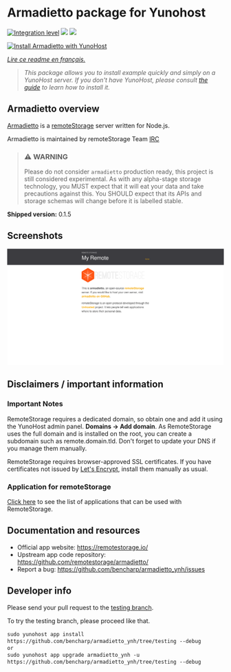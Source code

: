 <!--
N.B.: This README was automatically generated by https://github.com/YunoHost/apps/tree/master/tools/README-generator
It shall NOT be edited by hand.
-->

# Armadietto package for Yunohost

[![Integration level](https://dash.yunohost.org/integration/armadietto.svg)](https://dash.yunohost.org/appci/app/armadietto) ![](https://ci-apps.yunohost.org/ci/badges/armadietto.status.svg)  ![](https://ci-apps.yunohost.org/ci/badges/armadietto.maintain.svg)

[![Install Armadietto with YunoHost](https://install-app.yunohost.org/install-with-yunohost.svg)](https://install-app.yunohost.org/?app=armadietto)

*[Lire ce readme en français.](./README_fr.md)*

> *This package allows you to install example quickly and simply on a YunoHost server.
If you don't have YunoHost, please consult [the guide](https://yunohost.org/#/install) to learn how to install it.*

## Armadietto overview

[Armadietto](https://github.com/remotestorage/armadietto/) is a [remoteStorage](https://remotestorage.io) server written for Node.js.

Armadietto is maintained by remoteStorage Team [IRC](https://kiwiirc.com/client/irc.freenode.net/#remotestorage)

> ### :warning: WARNING
> Please do not consider `armadietto` production ready, this project is still
> considered experimental.  As with any alpha-stage storage technology, you
> MUST expect that it will eat your data and take precautions against this. You
> SHOULD expect that its APIs and storage schemas will change before it is
> labelled stable.

**Shipped version:** 0.1.5

## Screenshots


   ![](./doc/screenshots/armadietto.png)




## Disclaimers / important information

### Important Notes
RemoteStorage requires a dedicated domain, so obtain one and add it using the YunoHost admin panel. **Domains -> Add domain**. As RemoteStorage uses the full domain and is installed on the root, you can create a subdomain such as remote.domain.tld. Don't forget to update your DNS if you manage them manually.

RemoteStorage requires browser-approved SSL certificates. If you have certificates not issued by [Let's Encrypt](https://letsencrypt.org/), install them manually as usual.


### Application for remoteStorage
[Click here](https://remotestorage.io/apps/) to see the list of applications that can be used with RemoteStorage.


## Documentation and resources

* Official app website: https://remotestorage.io/
* Upstream app code repository:  https://github.com/remotestorage/armadietto/
* Report a bug: https://github.com/bencharp/armadietto_ynh/issues

## Developer info

Please send your pull request to the [testing branch](https://github.com/bencharp/armadietto_ynh/tree/testing).

To try the testing branch, please proceed like that.
```
sudo yunohost app install https://github.com/bencharp/armadietto_ynh/tree/testing --debug
or
sudo yunohost app upgrade armadietto_ynh -u https://github.com/bencharp/armadietto_ynh/tree/testing --debug
```
